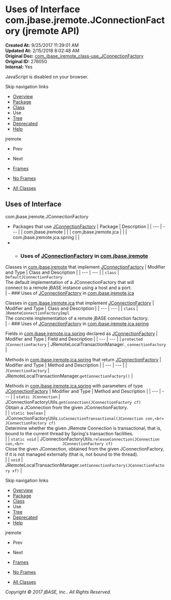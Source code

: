 # Uses of Interface com.jbase.jremote.JConnectionFactory (jremote   API)

**Created At:** 9/25/2017 11:39:01 AM  
**Updated At:** 2/15/2018 8:02:48 AM  
**Original Doc:** [com_jbase_jremote_class-use_JConnectionFactory](https://docs.jbase.com/39249-class-use/com_jbase_jremote_class-use_JConnectionFactory)  
**Original ID:** 278050  
**Internal:** Yes  

<!--<br>    try {<br>        if (location.href.indexOf('is-external=true') == -1) {<br>            parent.document.title="Uses of Interface com.jbase.jremote.JConnectionFactory (jremote   API)";<br>        }<br>    }<br>    catch(err) {<br>    }<br>//-->
JavaScript is disabled on your browser.

Skip navigation links

- [Overview](../../../../overview-summary.html)
- [Package](./../../../../jremote-api)
- [Class](./../../jconnectionfactory-%28jremote-api%29 "interface in com.jbase.jremote")
- Use
- [Tree](./../../com.jbase.jremote-class-hierarchy)
- [Deprecated](../../../../deprecated-list.html)
- [Help](../../../../help-doc.html)


jremote <br>

- Prev
- Next


- [Frames](./.)
- [No Frames](./.)


- [All Classes](../../../../allclasses-noframe.html)


<!--<br>  allClassesLink = document.getElementById("allclasses\_navbar\_top");<br>  if(window==top) {<br>    allClassesLink.style.display = "block";<br>  }<br>  else {<br>    allClassesLink.style.display = "none";<br>  }<br>  //-->

## Uses of Interface
com.jbase.jremote.JConnectionFactory

- Packages that use [JConnectionFactory](./../../jconnectionfactory-%28jremote-api%29 "interface in com.jbase.jremote") | Package | Description |
| --- | --- |
| com.jbase.jremote |   |
| com.jbase.jremote.jca |   |
| com.jbase.jremote.jca.spring |   |
- - ### Uses of [JConnectionFactory](./../../jconnectionfactory-%28jremote-api%29 "interface in com.jbase.jremote") in [com.jbase.jremote](./../../../../jremote-api)


Classes in [com.jbase.jremote](./../../../../jremote-api) that implement [JConnectionFactory](./../../jconnectionfactory-%28jremote-api%29 "interface in com.jbase.jremote") | Modifier and Type | Class and Description |
| --- | --- |
| `class` | `DefaultJConnectionFactory`<br>The default implementation of a JConnectionFactory that will<br> connect to a remote jBASE instance using a host and a port.<br> |
    - ### Uses of [JConnectionFactory](./../../jconnectionfactory-%28jremote-api%29 "interface in com.jbase.jremote") in [com.jbase.jremote.jca](./../../jca/com.jbase.jremote.jca-%28jremote---api%29)


Classes in [com.jbase.jremote.jca](./../../jca/com.jbase.jremote.jca-%28jremote---api%29) that implement [JConnectionFactory](./../../jconnectionfactory-%28jremote-api%29 "interface in com.jbase.jremote") | Modifier and Type | Class and Description |
| --- | --- |
| `class` | `JRemoteConnectionFactoryImpl`<br>The concrete implementation of a remote jBASE connection factory.<br> |
    - ### Uses of [JConnectionFactory](./../../jconnectionfactory-%28jremote-api%29 "interface in com.jbase.jremote") in [com.jbase.jremote.jca.spring](./../../jca/spring/com.jbase.jremote.jca.spring-%28jremote-api%29)


Fields in [com.jbase.jremote.jca.spring](./../../jca/spring/com.jbase.jremote.jca.spring-%28jremote-api%29) declared as [JConnectionFactory](./../../jconnectionfactory-%28jremote-api%29 "interface in com.jbase.jremote") | Modifier and Type | Field and Description |
| --- | --- |
| `protected JConnectionFactory` | JRemoteLocalTransactionManager.`_connectionFactory`  |



Methods in [com.jbase.jremote.jca.spring](./../../jca/spring/com.jbase.jremote.jca.spring-%28jremote-api%29) that return [JConnectionFactory](./../../jconnectionfactory-%28jremote-api%29 "interface in com.jbase.jremote") | Modifier and Type | Method and Description |
| --- | --- |
| `JConnectionFactory` | JRemoteLocalTransactionManager.`getConnectionFactory()`  |



Methods in [com.jbase.jremote.jca.spring](./../../jca/spring/com.jbase.jremote.jca.spring-%28jremote-api%29) with parameters of type [JConnectionFactory](./../../jconnectionfactory-%28jremote-api%29 "interface in com.jbase.jremote") | Modifier and Type | Method and Description |
| --- | --- |
| `static JConnection` | JConnectionFactoryUtils.`getConnection(JConnectionFactory cf)`<br>Obtain a JConnection from the given JConnectionFactory.<br> |
| `static boolean` | JConnectionFactoryUtils.`isConnectionTransactional(JConnection con,<br>                         JConnectionFactory cf)`<br>Determine whether the given JRemote Connection is transactional, that is,<br> bound to the current thread by Spring's transaction facilities.<br> |
| `static void` | JConnectionFactoryUtils.`releaseConnection(JConnection con,<br>                 JConnectionFactory cf)`<br>Close the given JConnection, obtained from the given JConnectionFactory,<br> if it is not managed externally (that is, not bound to the thread).<br> |
| `void` | JRemoteLocalTransactionManager.`setConnectionFactory(JConnectionFactory xf)`  |

Skip navigation links

- [Overview](../../../../overview-summary.html)
- [Package](./../../../../jremote-api)
- [Class](./../../jconnectionfactory-%28jremote-api%29 "interface in com.jbase.jremote")
- Use
- [Tree](./../../com.jbase.jremote-class-hierarchy)
- [Deprecated](../../../../deprecated-list.html)
- [Help](../../../../help-doc.html)


jremote <br>

- Prev
- Next


- [Frames](./.)
- [No Frames](./.)


- [All Classes](../../../../allclasses-noframe.html)


<!--<br>  allClassesLink = document.getElementById("allclasses\_navbar\_bottom");<br>  if(window==top) {<br>    allClassesLink.style.display = "block";<br>  }<br>  else {<br>    allClassesLink.style.display = "none";<br>  }<br>  //-->

*Copyright © 2017 jBASE, Inc.. All Rights Reserved.*
